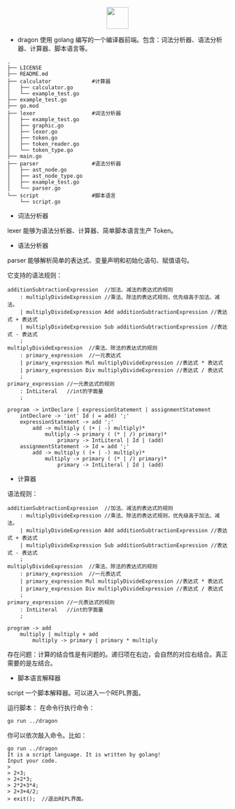 <p align="center">
  <a href="#">
    <img height="50" src="https://simpleicons.org/icons/go.svg?sanitize=true">
  </a>
</p>

- dragon 使用 golang 编写的一个编译器前端。包含：词法分析器、语法分析器、计算器、脚本语言等。

```
.
├── LICENSE
├── README.md
├── calculator             #计算器
│   ├── calculator.go
│   └── example_test.go
├── example_test.go
├── go.mod
├── lexer                  #词法分析器
│   ├── example_test.go
│   ├── graphic.go
│   ├── lexer.go
│   ├── token.go
│   ├── token_reader.go
│   └── token_type.go
├── main.go  
├── parser                 #语法分析器
│   ├── ast_node.go
│   ├── ast_node_type.go
│   ├── example_test.go
│   └── parser.go
└── script                 #脚本语言
    └── script.go
```

- 词法分析器

lexer 能够为语法分析器、计算器、简单脚本语言生产 Token。

- 语法分析器

parser 能够解析简单的表达式、变量声明和初始化语句、赋值语句。

它支持的语法规则：

```
additionSubtractionExpression  //加法、减法的表达式的规则
    : multiplyDivideExpression //乘法、除法的表达式规则，优先级高于加法、减法。
    | multiplyDivideExpression Add additionSubtractionExpression //表达式 + 表达式
    | multiplyDivideExpression Sub additionSubtractionExpression //表达式 - 表达式
    ;
multiplyDivideExpression  //乘法、除法的表达式的规则
    : primary_expression  //一元表达式
    | primary_expression Mul multiplyDivideExpression //表达式 * 表达式
    | primary_expression Div multiplyDivideExpression //表达式 / 表达式
    ;
primary_expression //一元表达式的规则
    : IntLiteral   //int的字面量
    ;
```

```
program -> intDeclare | expressionStatement | assignmentStatement
	intDeclare -> 'int' Id ( = add) ';'
	expressionStatement -> add ';'
		add -> multiply ( (+ | -) multiply)*
			multiply -> primary ( (* | /) primary)*
				primary -> IntLiteral | Id | (add)
	assignmentStatement -> Id = add ';'
		add -> multiply ( (+ | -) multiply)*
			multiply -> primary ( (* | /) primary)*
				primary -> IntLiteral | Id | (add)
```

- 计算器

语法规则：

```
additionSubtractionExpression  //加法、减法的表达式的规则
    : multiplyDivideExpression //乘法、除法的表达式规则，优先级高于加法、减法。
    | multiplyDivideExpression Add additionSubtractionExpression //表达式 + 表达式
    | multiplyDivideExpression Sub additionSubtractionExpression //表达式 - 表达式
    ;
multiplyDivideExpression  //乘法、除法的表达式的规则
    : primary_expression  //一元表达式
    | primary_expression Mul multiplyDivideExpression //表达式 * 表达式
    | primary_expression Div multiplyDivideExpression //表达式 / 表达式
    ;
primary_expression //一元表达式的规则
    : IntLiteral   //int的字面量
    ;

program -> add
	multiply | multiply + add
		multiply -> primary | primary * multiply
```

存在问题：计算的结合性是有问题的。递归项在右边，会自然的对应右结合。真正需要的是左结合。


- 脚本语言解释器

script 一个脚本解释器。可以进入一个REPL界面。

运行脚本：
在命令行执行命令：

```bash
go run ../dragon
```
你可以依次敲入命令。比如：

```
go run ../dragon
It is a script language. It is written by golang!
Input your code.
>
> 2+3;
> 2+2*3;
> 2*2+3*4;
> 2+3+4/2;  
> exit();  //退出REPL界面。
```

